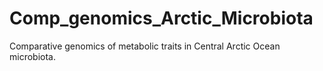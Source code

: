 # Comp_genomics_Arctic_Microbiota
Comparative genomics of metabolic traits in Central Arctic Ocean microbiota.
